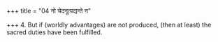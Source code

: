 +++
title = "04 नो चेदनूत्पद्यन्ते न"

+++
4. But if (worldly advantages) are not produced, (then at least) the sacred duties have been fulfilled.
